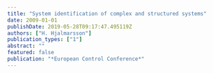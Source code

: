 ```yaml
---
title: "System identification of complex and structured systems"
date: 2009-01-01
publishDate: 2019-05-28T09:17:47.495119Z
authors: ["H. Hjalmarsson"]
publication_types: ["1"]
abstract: ""
featured: false
publication: "*European Control Conference*"
---
```


